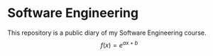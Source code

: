 # Software Engineering

This repository is a public diary of my Software Engineering course.
$$ f(x) = e^{ax+b} $$